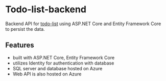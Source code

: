 # Todo-list-backend
Backend API for [todo-list](https://github.com/rintheo/todo-list) using ASP.NET Core and Entity Framework Core to persist the data.

## Features
- built with ASP.NET Core, Entity Framework Core
- utilizes Identity for authentication with database
- SQL server and database hosted on Azure
- Web API is also hosted on Azure
